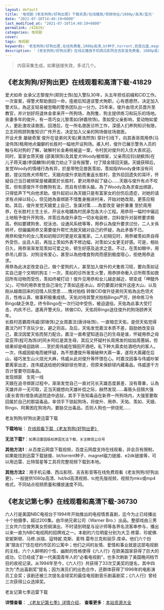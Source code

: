 ```yaml
---
layout: default
title: '电视剧《老友狗狗/好狗出更》下载资源/在线播放/视频地址/1080p/高清/蓝光'
date: "2021-07-10T14:40:19+0800"
last_modified_at: "2021-07-10T14:40:19+0800"
permalink: /41829/
categories: 电视剧
cover:
tags: 电视剧
keywords: '老友狗狗/好狗出更,在线免费看,1080p高清,bt种子,torrent,百度云盘,magnet,磁力链,迅雷下载资源'
description: '《老友狗狗/好狗出更》在线云播放手机西瓜影院吉吉影音免费看，1080p高清bd/hd未删减完整版和tc抢先枪版，mkv/mp4格式，附带bt/torrent种子、magnet/磁力链、百度云盘、网盘资源迅雷下载链接'
---
```


>内容采集生成，如果链接失效，多试几个。


## 《老友狗狗/好狗出更》在线观看和高清下载-41829

爱犬如命 女承父志黎俊升(郑则士饰)加入警队30年，头五年担任前綫和CID工作。一次查案，得警犬帮助救回一命，痊癒后知道该警犬殉职，心有慼慼然，决定加入警犬队，為这支轻易被忽略的警务团队出一分力。25年来，俊升由领犬员晋升至教官，并计划好将退休金拿来开一所狗场，為狗隻、狗主提供练习和玩乐的场地。<br />丧妻多年的俊升，有一乖巧女儿黎羡如(钟嘉欣饰)。羡如受父亲影响，爱动物如爱人，更赴澳攻读兽医。回港后，在一所名兽医诊所工作，深感人们养狗知识有限，立志将照顾狗隻知识广传开去，决定加入父亲的狗场做驻场兽医。<br />开设犬舍 屡破奇案 俊升在徒弟何天佑(黄浩然饰) 穿针引线下，向其表哥周用恭(马浚伟饰)租用地点偏僻的长胜村一幅地开设狗场。甫入村，俊升已展示警务人员的触与和对狗的了解，破解村长金寿桃被盗一案，令村民对俊升的入住大表欢迎。<br />同时，富家女蒋天娥 (邵美琪饰)及其爱犬Woody被绑架，父亲蒋应钧(胡枫饰)在儿子蒋天雄(李国麟饰)的极力劝止下没有报警，付了赎金赎回天娥。天娥获释后，发觉Woody的情绪行為有异，於是带牠见兽医羡如，羡如指Woody身体没有问题，提议找练犬师帮忙。天娥向俊升求助而重返长胜村，意外拾回遗失的耳环，怀疑自己当日被绑架是被藏匿於长胜村，更对用恭起了疑心&hellip;…天娥与俊升有点不咬弦，但有感俊升不但教狗有法，而且有侦察头脑，為了Woody及為求查出绑匪，只得低声下气向他求助。俊升起初以為天娥只是有富家女的创伤后遗症，对她的请求有点掉以轻心，但见她為查绑匪不惜隻身搬进村来，开始对她改观，更答应相助。其后，俊升发觉天娥爱上自己，急谋对策……為爱改变 破折重重 至於周用恭，在长胜村土生土长，开设水电舖為村民承包各大小工程。用恭将一幅村中偏远土地租予俊升开狗场，并答应為俊升承包一切水电装修，岂料俊升对装修要求极高，例如要建狗舍、挖泳池、设通风系统等等，用恭认為俊升要求过份，二人关係转坏，但偏偏用恭又需要俊升帮忙洗脱天娥对自己的怀疑，為此矛盾不已。<br />用恭和俊升的女儿羡如初相识时更是欢喜冤家。二人初相见时，用恭被羡如弄自得外受伤，出丑人前，再加上羡如外表不修边幅，对羡如父女更无好感。可是，相处日久，用恭渐渐发现羡如可爱之处，顿生好感及追求之意。不过，在羡如眼中，用恭吊儿郎当、对狗没有爱心，甚至以為他嗜食狗肉而感到极度噁心，拒绝用恭追求。<br />用恭為此决定改变自己，做个爱狗的人，甚至加入俊升的犬隻练习班，要向羡如证实自己是个文明的狗主！一次，羡如的诊所发生火警，用恭拼命衝入诊所帮羡如救回所有动物而受伤，羡如终被打动！俊升见用恭和女儿越走越近，顿变成「呷醋外父」，可怜的用恭发觉自己溶化了羡如这座冰山，却仍要面对俊升这座大山，以及刚从越南回来的旧情人阮思思&hellip;…愧对拍档 转做CID俊升徒弟何天佑為出色领犬员，性格认真、做事积极重成绩。天佑对待其警犬拍档Bingo严厉，拼命练习令Bingo缺乏休息，终令Bingo在一次行动中受伤，被迫退役。天佑為此事大受打击，内疚不已，遂离开警犬队，转做CID。天佑将Bingo送往俊升的狗场颐养天年。<br />长胜村恶霸周伟威(郭锋饰)之女周嘉汶(唐诗咏饰)，一直暗恋天佑，是但天佑觉得嘉汶乃时下贪玩少女，避之则吉。及后，天佑发觉嘉汶本质不差，鼓励她改变自己，嘉汶因爱天佑而努力配合。嘉汶一直希望知道自己的生母是谁，怀疑用恭之母梁亚萍(程可為饰)的同乡阿红是其生母，其后又怀疑村长周用发的姑姑周蕙娟，但结果却是峰迴路转……至於周伟威在锦田开酒吧，私下种大蔴卖给酒吧内的客人。一次，伟威因偷电而被怀疑，為不想遭俊升等揭破种大蔴一事，遂将大蔴藏在后山，碰巧发生山火烧光大麻，伟威从此对俊升等怀恨在心。时嘉汶因事与伟威吵架要离家出走，连伟威送给她的保龄球也带走，但原来保龄球内藏毒品，伟威遂千方百计誓要夺回毒品。<br />发现绑匪　生死一线<br />天娥在追寻绑匪过程中，渐渐发觉自己一直对兄长天雄态度甚差、没有尊重，认為天雄并非一无可取，正当天娥想向天雄补偿之际，赫然发现&hellip;…毒贩头目顏大强(麦长青饰)借急病送院途中逃狱，其手下告知毒品在新界一所狗场内，大强誓要取回属於自己的那袋毒品，率领手下锁起狗场，将俊升、用恭、天佑、羡如、天娥、Bingo、阿黄困在狗场内，要胁交出毒品，否则人狗也一併烧死&hellip;…


老友狗狗/好狗出更迅雷下载

**下载地址**： [在线观看下载 《老友狗狗/好狗出更》](https://www.993dy.com//vod-detail-id-10433.html) 


**无法下载?**：`如果迅雷因版权原因无法下载，关注微信公众号 `

**其他方法1**：从百度云网盘下载视频，百度云网盘支持在线观看，非会员有限制，如果能找到迅雷下载链接、bt/torrent种子、magnet磁力链接、e2dk链接等，可以用迅雷、比特彗星等工具将完整视频下载到本地。

**其他方法2**：用手机云播、西瓜影院、吉吉影音等在线免费观看《老友狗狗/好狗出更》，一般提供1080p高清、hd/bd高清视频、tc抢先版视频，视频为mkv或mp4格式，不同站点视频质量和播放速度不同。


## 《老友记第七季》在线观看和高清下载-36730

六人行是美国NBC电视台于1994年开始推出的电视情景喜剧，迄今为止已经播出十个拍摄季，超过200集。由华纳兄弟公司〈Warner Bro.〉出品。整部戏由三男三女共六位俊男美女担纲演出，不时请到明星与设计师等各界名流客串参与，播出以来一直为NBC电视网的招牌戏之一。本剧的六位明星分别为大卫.修蒙、珍妮佛.安妮斯顿、马修.派瑞、寇特妮.克斯、麦特.雷布兰克和丽莎.库卓。他们六个扮演“朋友们”住在纽约市区的公寓中；他们之间的友情、爱情和事业就是这部电视剧的主线，六个人鲜明的个性、幽默的性格使得《六人行》在欧美国家获得了巨大的成功，它已经成了新一代美国青年人的“必看电视剧”，也多次刷新了美国晚间档节目的收视记录。从1994年至今，《六人行》共获得了33次艾美奖的提名，其中四次为“杰出喜剧奖”提名；因为演员们的出色合作，还群体获得了1996年的电影演员工会奖；该剧还被三次提名金球奖的最佳电视剧音乐剧喜剧奖；《六人行》曾经三次获得公众选择奖。


老友记第七季迅雷下载

**详情查看**： [《老友记第七季》详情介绍](/movie/36730/)， **查看更多**：[本站资源大全](/movie/t/all/)

